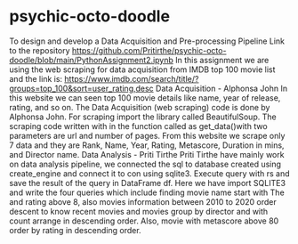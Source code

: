# psychic-octo-doodle
To design and develop a Data Acquisition and Pre-processing Pipeline 
Link to the repository https://github.com/Pritirthe/psychic-octo-doodle/blob/main/PythonAssignment2.ipynb
In this assignment we are using the web scraping for data acquisition from IMDB top 100 movie list and the link is: https://www.imdb.com/search/title/?groups=top_100&sort=user_rating,desc
Data Acquisition - Alphonsa John
In this website we can seen top 100 movie details like name, year of release, rating, and so on. 
The Data Acquisition (web scraping) code is done by Alphonsa John. For scraping import the library called BeautifulSoup. The scraping code written with in the function called as get_data()with two parameters are url and number of pages. From this website we scrape only 7 data and they are Rank, Name, Year, Rating, Metascore, Duration in mins, and Director name.
Data Analysis - Priti Tirthe
Priti Tirthe have mainly work on data analysis pipeline, we connected the sql to database created using create_engine and connect it to con using sqlite3. Execute query with rs and save the result of the query in DataFrame df. Here we have import SQLITE3 and write the four queries which include finding movie name start with The and rating above 8, also movies information between 2010 to 2020 order descent to know recent movies and movies group by director and with count arrange in descending order. Also, movie with metascore above 80 order by rating in descending order.
